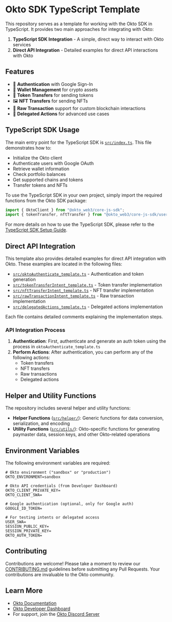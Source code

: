# Okto SDK TypeScript Template

This repository serves as a template for working with the Okto SDK in TypeScript. It provides two main approaches for integrating with Okto:

1. **TypeScript SDK Integration** - A simple, direct way to interact with Okto services
2. **Direct API Integration** - Detailed examples for direct API interactions with Okto

## Features

- 🔐 **Authentication** with Google Sign-In
- 💼 **Wallet Management** for crypto assets
- 💸 **Token Transfers** for sending tokens
- 🖼️ **NFT Transfers** for sending NFTs
- 📝 **Raw Transaction** support for custom blockchain interactions
- 🔑 **Delegated Actions** for advanced use cases

## TypeScript SDK Usage

The main entry point for the TypeScript SDK is [`src/index.ts`](src/index.ts). This file demonstrates how to:

- Initialize the Okto client
- Authenticate users with Google OAuth
- Retrieve wallet information
- Check portfolio balances
- Get supported chains and tokens
- Transfer tokens and NFTs

To use the TypeScript SDK in your own project, simply import the required functions from the Okto SDK package:

```typescript
import { OktoClient } from "@okto_web3/core-js-sdk";
import { tokenTransfer, nftTransfer } from "@okto_web3/core-js-sdk/userop";
```

For more details on how to use the TypeScript SDK, please refer to the [TypeScript SDK Setup Guide](https://docs.okto.tech/docs/typescript-sdk).

## Direct API Integration

This template also provides detailed examples for direct API integration with Okto. These examples are located in the following files:

- [`src/oktoAuthenticate_template.ts`](src/oktoAuthenticate_template.ts) - Authentication and token generation
- [`src/tokenTransferIntent_template.ts`](src/tokenTransferIntent_template.ts) - Token transfer implementation
- [`src/nftTransferIntent_template.ts`](src/nftTransferIntent_template.ts) - NFT transfer implementation
- [`src/rawTransactionIntent_template.ts`](src/rawTransactionIntent_template.ts) - Raw transaction implementation
- [`src/delegatedActions_template.ts`](src/delegatedActions_template.ts) - Delegated actions implementation

Each file contains detailed comments explaining the implementation steps.

### API Integration Process

1. **Authentication**: First, authenticate and generate an auth token using the process in `oktoAuthenticate_template.ts`
2. **Perform Actions**: After authentication, you can perform any of the following actions:
   - Token transfers
   - NFT transfers
   - Raw transactions
   - Delegated actions

## Helper and Utility Functions

The repository includes several helper and utility functions:

- **Helper Functions** ([`src/helper/`](src/helper/)): Generic functions for data conversion, serialization, and encoding
- **Utility Functions** ([`src/utils/`](src/utils/)): Okto-specific functions for generating paymaster data, session keys, and other Okto-related operations

## Environment Variables

The following environment variables are required:

```
# Okto environment ("sandbox" or "production")
OKTO_ENVIRONMENT=sandbox

# Okto API credentials (from Developer Dashboard)
OKTO_CLIENT_PRIVATE_KEY=
OKTO_CLIENT_SWA=

# Google authentication (optional, only for Google auth)
GOOGLE_ID_TOKEN=

# For testing intents or delegated access
USER_SWA=
SESSION_PUBLIC_KEY=
SESSION_PRIVATE_KEY=
OKTO_AUTH_TOKEN=
```

## Contributing

Contributions are welcome! Please take a moment to review our [CONTRIBUTING.md](CONTRIBUTING.md) guidelines before submitting any Pull Requests. Your contributions are invaluable to the Okto community.

## Learn More

- [Okto Documentation](https://docs.okto.tech/)
- [Okto Developer Dashboard](https://dashboard.okto.tech/login)
- For support, join the [Okto Discord Server](https://discord.com/invite/okto)